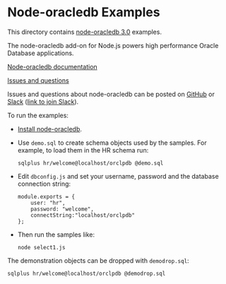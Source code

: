 # Node-oracledb Examples

This directory contains [node-oracledb 3.0](https://www.npmjs.com/package/oracledb) examples.

The node-oracledb add-on for Node.js powers high performance Oracle Database applications.

[Node-oracledb documentation](https://oracle.github.io/node-oracledb/doc/api.html)

[Issues and questions](https://github.com/oracle/node-oracledb/issues)

Issues and questions about node-oracledb can be posted on
[GitHub](https://github.com/oracle/node-oracledb/issues) or
[Slack](https://node-oracledb.slack.com/) ([link to join
Slack](https://join.slack.com/t/node-oracledb/shared_invite/enQtNDI4NTUyNjMzMDA5LWRiZWRkZjQ3NjBhNDUwOGJlNDFiZWJhZTIzYTJkMWQ5N2UwNTg5NzNmNmY1YmZjZGYxNmRhOTkyOTlhMmViNjY)).

To run the examples:

- [Install node-oracledb](https://oracle.github.io/node-oracledb/INSTALL.html).


- Use `demo.sql` to create schema objects used by the samples.  For
  example, to load them in the HR schema run:

  ```
  sqlplus hr/welcome@localhost/orclpdb @demo.sql
  ```

- Edit `dbconfig.js` and set your username, password and the database
connection string:

  ```
  module.exports = {
      user: "hr",
      password: "welcome",
      connectString:"localhost/orclpdb"
  };

  ```

- Then run the samples like:

  ```
  node select1.js
  ```

The demonstration objects can be dropped with `demodrop.sql`:

  ```
  sqlplus hr/welcome@localhost/orclpdb @demodrop.sql
  ```
